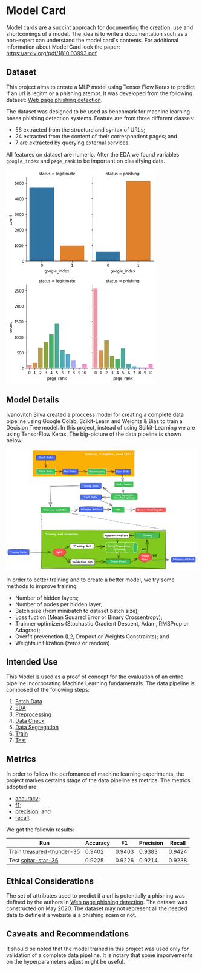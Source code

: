 # Model Card

Model cards are a succint approach for documenting the creation, use and
shortcomings of a model. The idea is to write a documentation such as a
non-expert can understand the model card's contents. For additional information
about Model Card look the paper: https://arxiv.org/pdf/1810.03993.pdf

## Dataset

This project aims to create a MLP model using Tensor Flow Keras to predict if an
url is legitm or a phishing atempt. It was developed from the following dataset:
[Web page phishing detection](https://data.mendeley.com/datasets/c2gw7fy2j4/3).

The dataset was designed to be used as benchmark for machine learning bases phishing detection systems. Feature are from three different classes:

* 56 extracted from the structure and syntax of URLs;
* 24 extracted from the content of their correspondent pages; and
* 7 are extracted by querying external services.

All features on dataset are numeric. After the EDA we found variables `google_index` and `page_rank` to be important on classifying data.

![](../images/google_index.png)
![](../images/page_rank.png)

## Model Details

Ivanovitch Silva created a proccess model for creating a complete data pipeline using Google Colab, Scikit-Learn and Weights & Bias to train a Decision Tree model. In this project, instead of using Scikit-Learning we are using TensorFlow Keras. The big-picture of the data pipeline is shown below:

![The Ivanovith's pipeline model.](../images/ivanovicth_workflow.png)

In order to better training and to create a better model, we try some methods to improve training:

* Number of hidden layers;
* Number of nodes per hidden layer;
* Batch size (from minibatch to dataset batch size);
* Loss fuction (Mean Squared Error or Binary Crossentropy);
* Trainner optimizers (Stochastic Gradient Descent, Adam, RMSProp or Adagrad);
* Overfit prevenction (L2, Dropout or Weights Constraints); and
* Weights initilization (zeros or random).

## Intended Use

This Model is used as a proof of concept for the evaluation of an entire pipeline incorporating Machine Learning fundamentals. The data pipeline is composed of the following steps:

1. [Fetch Data](../source/creating_model/01_fetch_data.ipynb)
2. [EDA](../source/creating_model/02_eda.ipynb)
3. [Preprocessing](../source/creating_model/03_preprocessing.ipynb)
4. [Data Check](../source/creating_model/04_check_data.ipynb)
5. [Data Segregation](../source/creating_model/05_data_segregation.ipynb)
6. [Train](../source/creating_model/06_train_keras.ipynb)
7. [Test](../source/creating_model/07_test_keras.ipynb)

## Metrics

In order to follow the perfomance of machine learning experiments, the project markes certains stage of the data pipeline as metrics. The metrics adopted are:
* [accuracy](https://scikit-learn.org/stable/modules/generated/sklearn.metrics.accuracy_score.html);
* [f1](https://scikit-learn.org/stable/modules/generated/sklearn.metrics.f1_score.html#sklearn.metrics.f1_score);
* [precision](https://scikit-learn.org/stable/modules/generated/sklearn.metrics.precision_score.html#sklearn.metrics.precision_score); and
* [recall](https://scikit-learn.org/stable/modules/generated/sklearn.metrics.recall_score.html#sklearn.metrics.recall_score).

We got the followin results:

| Run | Accuracy | F1 | Precision | Recall |
| --- | --- | --- | --- | --- |
|Train [treasured-thunder-35](https://wandb.ai/lupamedeiros/phishing-detection/runs/a8l45v31) | 0.9402 | 0.9403 | 0.9383 | 0.9424 |
| Test [soltar-star-36](https://wandb.ai/lupamedeiros/phishing-detection/runs/1kkb10ej) | 0.9225 | 0.9226 | 0.9214 | 0.9238 |

## Ethical Considerations

The set of attributes used to predict if a url is potentially a phishing was defined by the authors in [Web page phishing detection](https://data.mendeley.com/datasets/c2gw7fy2j4/3). The dataset was constructed on May 2020. The dataset may not represent all the needed data to define if a website is a phishing scam or not.

## Caveats and Recommendations

It should be noted that the model trained in this project was used only for validation of a complete data pipeline. It is notary that some imporvements on the hyperparameters adjust might be useful.
